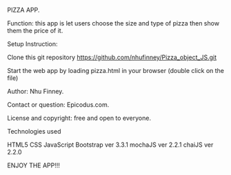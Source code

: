PIZZA APP.

Function: this app is let users choose the size and type of pizza then show them the price of it.

Setup Instruction:

Clone this git repository https://github.com/nhufinney/Pizza_object_JS.git

Start the web app by loading pizza.html in your browser (double click on the file)

Author: Nhu Finney.

Contact or question: Epicodus.com.

License and copyright: free and open to everyone.

Technologies used

HTML5 CSS JavaScript Bootstrap ver 3.3.1 mochaJS ver 2.2.1 chaiJS ver 2.2.0

ENJOY THE APP!!!
